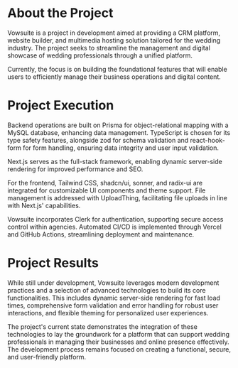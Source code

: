 # About the Project

Vowsuite is a project in development aimed at providing a CRM platform, website builder, and multimedia hosting solution tailored for the wedding industry. The project seeks to streamline the management and digital showcase of wedding professionals through a unified platform. 

Currently, the focus is on building the foundational features that will enable users to efficiently manage their business operations and digital content.

# Project Execution

Backend operations are built on Prisma for object-relational mapping with a MySQL database, enhancing data management. TypeScript is chosen for its type safety features, alongside zod for schema validation and react-hook-form for form handling, ensuring data integrity and user input validation.

Next.js serves as the full-stack framework, enabling dynamic server-side rendering for improved performance and SEO.

For the frontend, Tailwind CSS, shadcn/ui, sonner, and radix-ui are integrated for customizable UI components and theme support. File management is addressed with UploadThing, facilitating file uploads in line with Next.js' capabilities.

Vowsuite incorporates Clerk for authentication, supporting secure access control within agencies. Automated CI/CD is implemented through Vercel and GitHub Actions, streamlining deployment and maintenance.

# Project Results

While still under development, Vowsuite leverages modern development practices and a selection of advanced technologies to build its core functionalities. This includes dynamic server-side rendering for fast load times, comprehensive form validation and error handling for robust user interactions, and flexible theming for personalized user experiences.

The project's current state demonstrates the integration of these technologies to lay the groundwork for a platform that can support wedding professionals in managing their businesses and online presence effectively. The development process remains focused on creating a functional, secure, and user-friendly platform.